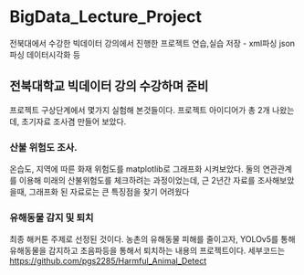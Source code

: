 # BigData_Lecture_Project
전북대에서 수강한 빅데이터 강의에서 진행한 프로젝트 연습,실습 저장 - xml파싱 json파싱 데이터시각화 등

## 전북대학교 빅데이터 강의 수강하며 준비
프로젝트 구상단계에서 몇가지 실험해 본것들이다.
프로젝트 아이디어가 총 2개 나왔는데, 초기자료 조사겸 만들어 보았다.

### 산불 위험도 조사.
온습도, 지역에 따른 화재 위험도를 matplotlib로 그래프화 시켜보았다.
둘의 연관관계를 이용해 미래의 산불위험도를 체크하려는 과정이었는데, 근 2년간 자료를 조사해보았을때, 그래프화 된 자료로는 큰 특징점을 찾기 어려웠다

### 유해동물 감지 및 퇴치
최종 해커톤 주제로 선정된 것이다. 농촌의 유해동물 피해를 줄이고자, YOLOv5를 통해 유해동물을 감지하고 초음파등을 통해서 퇴치하는 내용의 프로젝트이다.
세부코드는
https://github.com/pgs2285/Harmful_Animal_Detect
